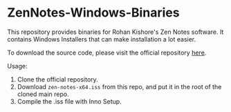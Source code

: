 # ZenNotes-Windows-Binaries

This repository provides binaries for Rohan Kishore's Zen Notes software. It contains Windows Installers that can make installation a lot easier.

To download the source code, please visit the official repository [here](https://github.com/rohankishore/ZenNotes).

Usage:
1. Clone the official repository.
2. Download `zen-notes-x64.iss` from this repo, and put it in the root of the cloned main repo.
3. Compile the .iss file with Inno Setup.